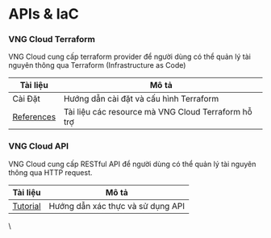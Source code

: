 # APIs & IaC

### **VNG Cloud Terraform** <a href="#apis-and-iac-vngcloudterraform" id="apis-and-iac-vngcloudterraform"></a>

VNG Cloud cung cấp terraform provider để người dùng có thể quản lý tài nguyên thông qua Terraform (Infrastructure as Code)

| Tài liệu                                                                            | Mô tả                                               |
| ----------------------------------------------------------------------------------- | --------------------------------------------------- |
| Cài Đặt                                                                             | Hướng dẫn cài đặt và cấu hình Terraform             |
| [References](https://registry.terraform.io/providers/vngcloud/vngcloud/latest/docs) | Tài liệu các resource mà VNG Cloud Terraform hỗ trợ |

### **VNG Cloud API** <a href="#apis-and-iac-vngcloudapi" id="apis-and-iac-vngcloudapi"></a>

VNG Cloud cung cấp RESTful API để người dùng có thể quản lý tài nguyên thông qua HTTP request.

| Tài liệu                                  | Mô tả                             |
| ----------------------------------------- | --------------------------------- |
| [Tutorial](https://docs.api.vngcloud.vn/) | Hướng dẫn xác thực và sử dụng API |

\
